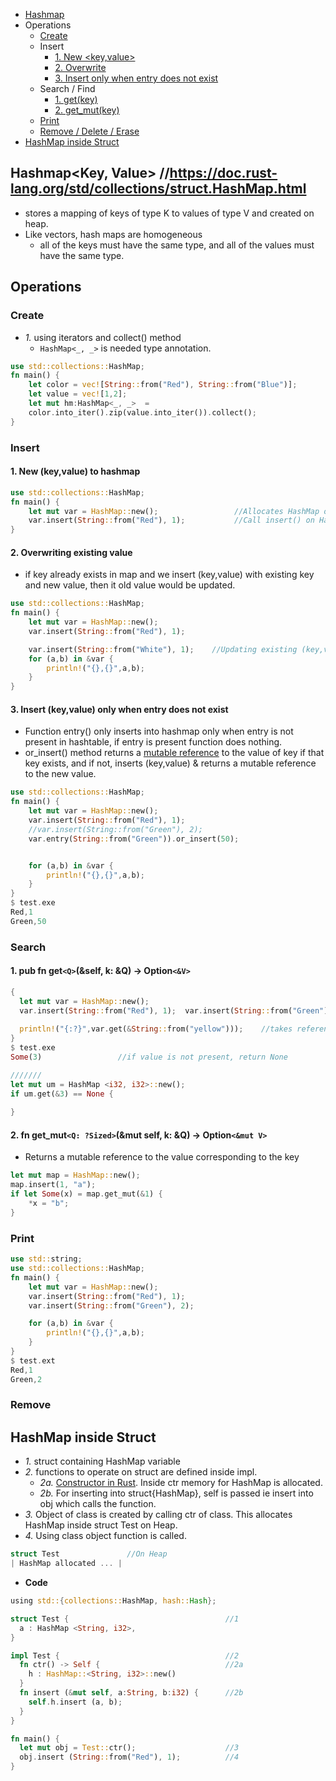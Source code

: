 - [Hashmap](#what)
- Operations
  - [Create](#create)
  - Insert
    - [1. New <key,value>](#insertnew)
    - [2. Overwrite](#overwrite)
    - [3. Insert only when entry does not exist](#orinsert)
  - Search / Find
    - [1. get(key)](#get)
    - [2. get_mut(key)](#getm)
  - [Print](#print)
  - [Remove / Delete / Erase](#remove)
- [HashMap inside Struct](#struct)

<a name=what></a>
## Hashmap<Key, Value> //https://doc.rust-lang.org/std/collections/struct.HashMap.html
- stores a mapping of keys of type K to values of type V and created on heap.
- Like vectors, hash maps are homogeneous
  - all of the keys must have the same type, and all of the values must have the same type.

## Operations

<a name=create></a>
### Create
- _1._ using iterators and collect() method
  - `HashMap<_, _>` is needed type annotation.
```rust
use std::collections::HashMap;
fn main() {
    let color = vec![String::from("Red"), String::from("Blue")];
    let value = vec![1,2];
    let mut hm:HashMap<_, _>  = 
    color.into_iter().zip(value.into_iter()).collect();
} 
```

### Insert 
<a name=insertnew></a>
#### 1. New (key,value) to hashmap
```rs
use std::collections::HashMap;
fn main() {
    let mut var = HashMap::new();                 //Allocates HashMap on Heap
    var.insert(String::from("Red"), 1);           //Call insert() on HashMap
}   
```

<a name=overwrite></a>
#### 2. Overwriting existing value
  - if key already exists in map and we insert (key,value) with existing key and new value, then it old value would be updated.
```rust
use std::collections::HashMap;
fn main() {
    let mut var = HashMap::new();
    var.insert(String::from("Red"), 1);

    var.insert(String::from("White"), 1);    //Updating existing (key,value)
    for (a,b) in &var {
        println!("{},{}",a,b);
    }
}   
```
<a name=orinsert></a>
#### 3. Insert (key,value) only when entry does not exist
  - Function entry() only inserts into hashmap only when entry is not present in hashtable, if entry is present function does nothing.
  - or_insert() method returns a [mutable reference](/Languages/Programming_Languages/Rust) to the value of key if that key exists, and if not, inserts (key,value) & returns a mutable reference to the new value. 
```rust
use std::collections::HashMap;
fn main() {
    let mut var = HashMap::new();
    var.insert(String::from("Red"), 1);
    //var.insert(String::from("Green"), 2);
    var.entry(String::from("Green")).or_insert(50);


    for (a,b) in &var {
        println!("{},{}",a,b);
    }
}  
$ test.exe
Red,1
Green,50
```

### Search
<a name=get></a>
#### 1. pub fn get`<Q>`(&self, k: &Q) -> Option`<&V>`
```rs
{
  let mut var = HashMap::new();
  var.insert(String::from("Red"), 1);  var.insert(String::from("Green"), 2);   //Hashmap Red:1, Green:2
    
  println!("{:?}",var.get(&String::from("yellow")));    //takes reference bcoz function expects ref
} 
$ test.exe
Some(3)                 //if value is not present, return None

///////
let mut um = HashMap <i32, i32>::new();
if um.get(&3) == None {
  
}
```

<a name=getm></a>
#### 2. fn get_mut`<Q: ?Sized>`(&mut self, k: &Q) -> Option`<&mut V>`
- Returns a mutable reference to the value corresponding to the key
```rs
let mut map = HashMap::new();
map.insert(1, "a");
if let Some(x) = map.get_mut(&1) {
    *x = "b";
}
```

<a name=print></a>
### Print
```rs
use std::string;
use std::collections::HashMap;
fn main() {
    let mut var = HashMap::new();
    var.insert(String::from("Red"), 1);
    var.insert(String::from("Green"), 2);

    for (a,b) in &var {
        println!("{},{}",a,b);
    }
} 
$ test.ext
Red,1
Green,2
```

<a name=remove></a>
### Remove


<a name=struct></a>
## HashMap inside Struct
- _1._ struct containing HashMap variable
- _2._ functions to operate on struct are defined inside impl.
  - _2a._ [Constructor in Rust](/Languages/Programming_Languages/Rust). Inside ctr memory for HashMap is allocated.
  - _2b._ For inserting into struct{HashMap}, self is passed ie insert into obj which calls the function.
- _3._ Object of class is created by calling ctr of class. This allocates HashMap inside struct Test on Heap.
- _4._ Using class object function is called.
```rs
struct Test               //On Heap
| HashMap allocated ... | 
```
- **Code**
```rs
using std::{collections::HashMap, hash::Hash};

struct Test {                                   //1
  a : HashMap <String, i32>,
}

impl Test {                                     //2
  fn ctr() -> Self {                            //2a
    h : HashMap::<String, i32>::new()
  }
  fn insert (&mut self, a:String, b:i32) {      //2b
    self.h.insert (a, b);
  }
}

fn main() {
  let mut obj = Test::ctr();                    //3
  obj.insert (String::from("Red"), 1);          //4
}
```
